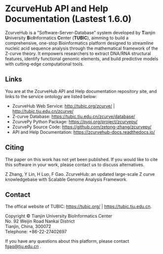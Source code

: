 # ZcurveHub API and Help Documentation (Lastest 1.6.0)
ZcurveHub is a "Software-Server-Database" system developed by **T**ianjin **U**niversity **B**io**I**nformatics **C**enter (**TUBIC**), aimming to build a comprehensive, one-stop Bioinformatics platform designed to streamline nucleic acid sequence analysis through the mathematical framework of the Z-curve theory. It empowers researchers to extract DNA/RNA structural features, identify functional genomic elements, and build predictive models with cutting-edge computational tools.
## Links
You are at the ZcurveHub API and Help documentation repository site, and links to the service ontology are listed below:
- ZcurveHub Web Service: http://tubic.org/zcurve/ | http://tubic.tju.edu.cn/zcurve/
- Z-curve Database: https://tubic.tju.edu.cn/zcurve/database/
- ZcurvePy Python Package: https://pypi.org/project/zcurvepy/
- ZcurvePy Source Code: https://github.com/zetong-zhang/zcurvepy/
- API and Help Documentation: https://zcurvehub-docs.readthedocs.io/
## Citing
The paper on this work has not yet been published. If you would like to cite this software in your work, please contact us to discuss alternatives.

Z Zhang, Y Lin, H Luo, F Gao. ZcurveHub: an updated large-scale Z curve knowledgebase with Scalable Genome Analysis Framework.

## Contact
The offical website of TUBIC: https://tubic.org/ | https://tubic.tju.edu.cn.

Copyright © Tianjin University BioInformatics Center  
No. 92 Weijin Road Nankai District  
Tianjin, China, 300072  
Telephone: +86-22-27402697  

If you have any questions about this platform, please contact fgao@tju.edu.cn .
